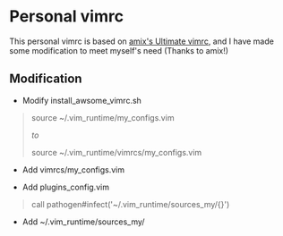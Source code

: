 # Personal vimrc

This personal vimrc is based on [amix's Ultimate vimrc](https://github.com/amix/vimrc), and I have made some modification to meet myself's need (Thanks to amix!)

## **Modification**
- Modify install_awsome_vimrc.sh
> source ~/.vim_runtime/my_configs.vim
>
> *to*
>
> source ~/.vim_runtime/vimrcs/my_configs.vim

- Add vimrcs/my_configs.vim

- Add plugins_config.vim 
> call pathogen#infect('~/.vim_runtime/sources_my/{}')

- Add ~/.vim_runtime/sources_my/
